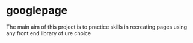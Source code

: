 # googlepage
The main aim of this project is to practice skills in recreating pages using any front end library of ure choice
